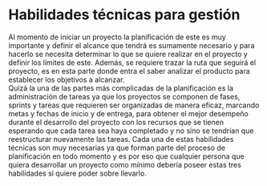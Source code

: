 # Habilidades técnicas para gestión

Al momento de iniciar un proyecto la planificación de este es muy importante y definir el alcance que tendrá es sumamente necesario y para hacerlo se necesita determinar lo que se quiere realizar en el proyecto y definir los límites de este. Además, se requiere trazar la ruta que seguirá el proyecto, es en esta parte donde entra el saber analizar el producto para establecer los objetivos a alcanzar. <br>
Quizá la una de las partes más complicadas de la planificación es la administración de tareas ya que los proyectos se componen de fases, sprints y tareas que requieren ser organizadas de manera eficaz, marcando metas y fechas de inicio y de entrega, para obtener el mejor desempeño durante el desarrollo del proyecto con los recursos que se tienen esperando que cada tarea sea haya completado y no sino se tendrían que reestructurar nuevamente las tareas. Cada una de estas habilidades técnicas son muy necesarias ya que forman parte del proceso de planificación en todo momento y es por eso que cualquier persona que quiera desarrollar un proyecto como mínimo debería poseer estas tres habilidades si quiere poder sobre llevarlo.
